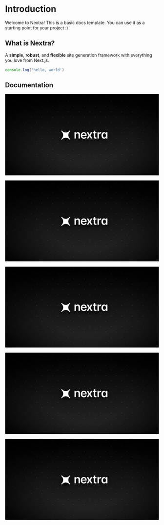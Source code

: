 # Introduction
 
Welcome to Nextra! This is a basic docs template. You can use it as a starting point for your project :)

## What is Nextra?

A **simple**, **robust**, and **flexible** site generation framework with everything you love from Next.js.

```js copy
console.log('hello, world')
```

## Documentation

![](./attachments/og.jpeg)

![](./attachments/og.jpeg)

![](./attachments/og.jpeg)

![](./attachments/og.jpeg)

![](./attachments/og.jpeg)